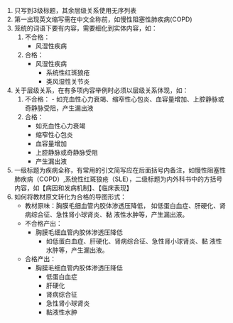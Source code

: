 1. 只写到3级标题，其余层级关系使用无序列表
2. 第一出现英文缩写需在中文全称前，如慢性阻塞性肺疾病(COPD)
3. 笼统的词语下要有内容，需要细化到实体内容，如：
   1. 不合格：
      - 风湿性疾病
   2. 合格： 
      - 风湿性疾病
         - 系统性红斑狼疮
         - 类风湿性关节炎
4. 关于层级关系，在有多项内容举例时必须以层级关系体现，如：
   1. 不合格：  - 如充血性心力衰竭、缩窄性心包炎、血容量增加、上腔静脉或奇静脉受阻，产生漏出液
   2. 合格： 
         - 如充血性心力衰竭
         - 缩窄性心包炎
         - 血容量增加
         - 上腔静脉或奇静脉受阻
         - 产生漏出液
5. 一级标题为疾病全称，有常用的引文简写应在后面括号内备注，如慢性阻塞性肺疾病（COPD）,系统性红斑狼疮（SLE），二级标题为内外科书中的方括号内容，如【病因和发病机制】、【临床表现】
6. 如何将教材原文转化为合格的导图形式：
    - 教材原味：胸膜毛细血管内胶体渗透压降低， 如低蛋白血症、肝硬化、肾病综合征、急性肾小球肾炎、黏
液性水肿等，产生漏出液。
    - 不合格产出：
      - 胸膜毛细血管内胶体渗透压降低
        - 如低蛋白血症、肝硬化、肾病综合征、急性肾小球肾炎、黏
液性水肿等，产生漏出液。
    - 合格产出：
      - 胸膜毛细血管内胶体渗透压降低
        - 低蛋白血症
        - 肝硬化
        - 肾病综合征
        - 急性肾小球肾炎
        - 黏液性水肿

